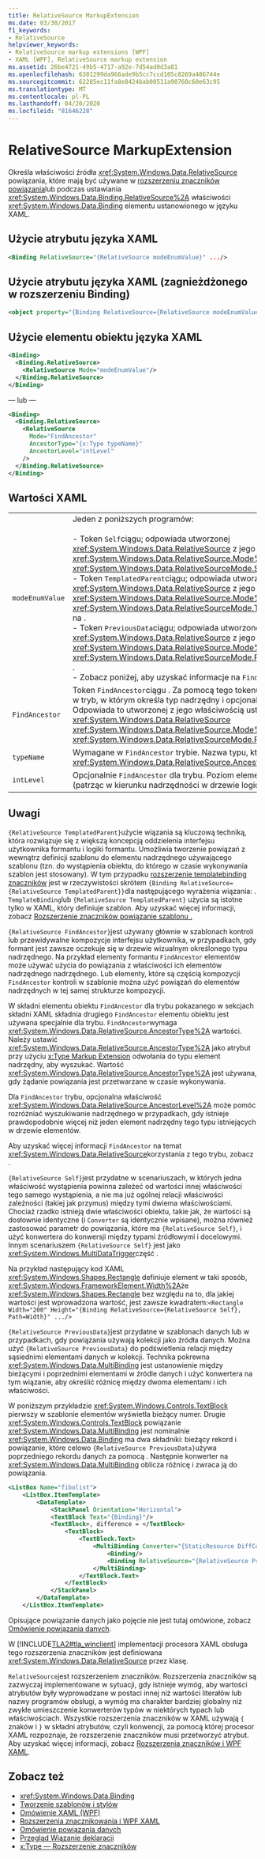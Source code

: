 ```yaml
---
title: RelativeSource MarkupExtension
ms.date: 03/30/2017
f1_keywords:
- RelativeSource
helpviewer_keywords:
- RelativeSource markup extensions [WPF]
- XAML [WPF], RelativeSource markup extension
ms.assetid: 26be4721-49b5-4717-a92e-7d54ad0d3a81
ms.openlocfilehash: 6301299da966ade9b5cc7ccd105c8269a486744e
ms.sourcegitcommit: 62285ec11fa8e8424bab00511a90760c60e63c95
ms.translationtype: MT
ms.contentlocale: pl-PL
ms.lasthandoff: 04/20/2020
ms.locfileid: "81646228"
---
```

# <a name="relativesource-markupextension"></a>RelativeSource MarkupExtension

Określa właściwości źródła <xref:System.Windows.Data.RelativeSource> powiązania, które mają być używane w [rozszerzeniu znaczników powiązania](binding-markup-extension.md)lub podczas ustawiania <xref:System.Windows.Data.Binding.RelativeSource%2A> właściwości <xref:System.Windows.Data.Binding> elementu ustanowionego w języku XAML.

## <a name="xaml-attribute-usage"></a>Użycie atrybutu języka XAML

```xml
<Binding RelativeSource="{RelativeSource modeEnumValue}" .../>
```

## <a name="xaml-attribute-usage-nested-within-binding-extension"></a>Użycie atrybutu języka XAML (zagnieżdżonego w rozszerzeniu Binding)

```xml
<object property="{Binding RelativeSource={RelativeSource modeEnumValue} ...}" .../>
```

## <a name="xaml-object-element-usage"></a>Użycie elementu obiektu języka XAML

```xml
<Binding>
  <Binding.RelativeSource>
    <RelativeSource Mode="modeEnumValue"/>
  </Binding.RelativeSource>
</Binding>
```

— lub —

```xml
<Binding>
  <Binding.RelativeSource>
    <RelativeSource
      Mode="FindAncestor"
      AncestorType="{x:Type typeName}"
      AncestorLevel="intLevel"
    />
  </Binding.RelativeSource>
</Binding>
```

## <a name="xaml-values"></a>Wartości XAML

|||
|-|-|
|`modeEnumValue`|Jeden z poniższych programów:<br /><br /> - Token `Self`ciągu; odpowiada utworzonej <xref:System.Windows.Data.RelativeSource> z jego <xref:System.Windows.Data.RelativeSource.Mode%2A> właściwością <xref:System.Windows.Data.RelativeSourceMode.Self>ustawioną na .<br />- Token `TemplatedParent`ciągu; odpowiada utworzonej <xref:System.Windows.Data.RelativeSource> z jego <xref:System.Windows.Data.RelativeSource.Mode%2A> właściwością <xref:System.Windows.Data.RelativeSourceMode.TemplatedParent>ustawioną na .<br />- Token `PreviousData`ciągu; odpowiada utworzonej <xref:System.Windows.Data.RelativeSource> z jego <xref:System.Windows.Data.RelativeSource.Mode%2A> właściwością <xref:System.Windows.Data.RelativeSourceMode.PreviousData>ustawioną na .<br />- Zobacz poniżej, aby uzyskać informacje na `FindAncestor` temat trybu.|
|`FindAncestor`|Token `FindAncestor`ciągu . Za pomocą tego tokenu wchodzi `RelativeSource` w tryb, w którym określa typ nadrzędny i opcjonalnie poziom nadrzędny. Odpowiada to utworzonej z jego właściwością ustawioną <xref:System.Windows.Data.RelativeSource> <xref:System.Windows.Data.RelativeSource.Mode%2A> na <xref:System.Windows.Data.RelativeSourceMode.FindAncestor>.|
|`typeName`|Wymagane w `FindAncestor` trybie. Nazwa typu, który wypełnia <xref:System.Windows.Data.RelativeSource.AncestorType%2A> właściwość.|
|`intLevel`|Opcjonalnie `FindAncestor` dla trybu. Poziom elementu nadrzędnego (patrząc w kierunku nadrzędności w drzewie logicznym).|

## <a name="remarks"></a>Uwagi

`{RelativeSource TemplatedParent}`użycie wiązania są kluczową techniką, która rozwiązuje się z większą koncepcją oddzielenia interfejsu użytkownika formantu i logiki formantu. Umożliwia tworzenie powiązań z wewnątrz definicji szablonu do elementu nadrzędnego używającego szablonu (tzn. do wystąpienia obiektu, do którego w czasie wykonywania szablon jest stosowany). W tym przypadku [rozszerzenie templatebinding znaczników](templatebinding-markup-extension.md) jest w rzeczywistości skrótem `{Binding RelativeSource={RelativeSource TemplatedParent}}`dla następującego wyrażenia wiązania: . `TemplateBinding`lub `{RelativeSource TemplatedParent}` użycia są istotne tylko w XAML, który definiuje szablon. Aby uzyskać więcej informacji, zobacz [Rozszerzenie znaczników powiązanie szablonu .](templatebinding-markup-extension.md)

`{RelativeSource FindAncestor}`jest używany głównie w szablonach kontroli lub przewidywalne kompozycje interfejsu użytkownika, w przypadkach, gdy formant jest zawsze oczekuje się w drzewie wizualnym określonego typu nadrzędnego. Na przykład elementy formantu `FindAncestor` elementów może używać użycia do powiązania z właściwości ich elementów nadrzędnego nadrzędnego. Lub elementy, które są częścią kompozycji `FindAncestor` kontroli w szablonie można użyć powiązań do elementów nadrzędnych w tej samej strukturze kompozycji.

W składni elementu obiektu `FindAncestor` dla trybu pokazanego w sekcjach składni XAML składnia drugiego `FindAncestor` elementu obiektu jest używana specjalnie dla trybu. `FindAncestor`wymaga <xref:System.Windows.Data.RelativeSource.AncestorType%2A> wartości. Należy ustawić <xref:System.Windows.Data.RelativeSource.AncestorType%2A> jako atrybut przy użyciu [x:Type Markup Extension](../../../desktop-wpf/xaml-services/xtype-markup-extension.md) odwołania do typu element nadrzędny, aby wyszukać. Wartość <xref:System.Windows.Data.RelativeSource.AncestorType%2A> jest używana, gdy żądanie powiązania jest przetwarzane w czasie wykonywania.

Dla `FindAncestor` trybu, opcjonalna właściwość <xref:System.Windows.Data.RelativeSource.AncestorLevel%2A> może pomóc rozróżniać wyszukiwanie nadrzędnego w przypadkach, gdy istnieje prawdopodobnie więcej niż jeden element nadrzędny tego typu istniejących w drzewie elementów.

Aby uzyskać więcej informacji `FindAncestor` na temat <xref:System.Windows.Data.RelativeSource>korzystania z tego trybu, zobacz .

`{RelativeSource Self}`jest przydatne w scenariuszach, w których jedna właściwość wystąpienia powinna zależeć od wartości innej właściwości tego samego wystąpienia, a nie ma już ogólnej relacji właściwości zależności (takiej jak przymus) między tymi dwiema właściwościami. Chociaż rzadko istnieją dwie właściwości obiektu, takie jak, że wartości są dosłownie identyczne (i `Converter` są identycznie wpisane), można również zastosować parametr do powiązania, które ma `{RelativeSource Self}`, i użyć konwertera do konwersji między typami źródłowymi i docelowymi. Innym scenariuszem `{RelativeSource Self}` jest jako <xref:System.Windows.MultiDataTrigger>część .

Na przykład następujący kod XAML <xref:System.Windows.Shapes.Rectangle> definiuje element w taki sposób, <xref:System.Windows.FrameworkElement.Width%2A>że <xref:System.Windows.Shapes.Rectangle> bez względu na to, dla jakiej wartości jest wprowadzona wartość, jest zawsze kwadratem:`<Rectangle Width="200" Height="{Binding RelativeSource={RelativeSource Self}, Path=Width}" .../>`

`{RelativeSource PreviousData}`jest przydatne w szablonach danych lub w przypadkach, gdy powiązania używają kolekcji jako źródła danych. Można użyć `{RelativeSource PreviousData}` do podświetlenia relacji między sąsiednimi elementami danych w kolekcji. Technika pokrewna <xref:System.Windows.Data.MultiBinding> jest ustanowienie między bieżącymi i poprzednimi elementami w źródle danych i użyć konwertera na tym wiązanie, aby określić różnicę między dwoma elementami i ich właściwości.

W poniższym przykładzie <xref:System.Windows.Controls.TextBlock> pierwszy w szablonie elementów wyświetla bieżący numer. Drugie <xref:System.Windows.Controls.TextBlock> powiązanie <xref:System.Windows.Data.MultiBinding> jest nominalnie <xref:System.Windows.Data.Binding> ma dwa składniki: bieżący rekord i powiązanie, które celowo `{RelativeSource PreviousData}`używa poprzedniego rekordu danych za pomocą . Następnie konwerter na <xref:System.Windows.Data.MultiBinding> oblicza różnicę i zwraca ją do powiązania.

```xml
<ListBox Name="fibolist">
    <ListBox.ItemTemplate>
        <DataTemplate>
            <StackPanel Orientation="Horizontal">
            <TextBlock Text="{Binding}"/>
            <TextBlock>, difference = </TextBlock>
                <TextBlock>
                    <TextBlock.Text>
                        <MultiBinding Converter="{StaticResource DiffConverter}">
                            <Binding/>
                            <Binding RelativeSource="{RelativeSource PreviousData}"/>
                        </MultiBinding>
                    </TextBlock.Text>
                </TextBlock>
            </StackPanel>
        </DataTemplate>
    </ListBox.ItemTemplate>
```

Opisujące powiązanie danych jako pojęcie nie jest tutaj omówione, zobacz [Omówienie powiązania danych](../../../desktop-wpf/data/data-binding-overview.md).

W [!INCLUDE[TLA2#tla_winclient](../../../../includes/tla2sharptla-winclient-md.md)] implementacji procesora XAML obsługa tego rozszerzenia znaczników jest definiowana <xref:System.Windows.Data.RelativeSource> przez klasę.

`RelativeSource`jest rozszerzeniem znaczników. Rozszerzenia znaczników są zazwyczaj implementowane w sytuacji, gdy istnieje wymóg, aby wartości atrybutów były wyprowadzane w postaci innej niż wartości literałów lub nazwy programów obsługi, a wymóg ma charakter bardziej globalny niż zwykłe umieszczenie konwerterów typów w niektórych typach lub właściwościach. Wszystkie rozszerzenia znaczników w XAML używają `{` znaków i `}` w składni atrybutów, czyli konwencji, za pomocą której procesor XAML rozpoznaje, że rozszerzenie znaczników musi przetworzyć atrybut. Aby uzyskać więcej informacji, zobacz [Rozszerzenia znaczników i WPF XAML](markup-extensions-and-wpf-xaml.md).

## <a name="see-also"></a>Zobacz też

- <xref:System.Windows.Data.Binding>
- [Tworzenie szablonów i stylów](../../../desktop-wpf/fundamentals/styles-templates-overview.md)
- [Omówienie XAML (WPF)](../../../desktop-wpf/fundamentals/xaml.md)
- [Rozszerzenia znacznikowania i WPF XAML](markup-extensions-and-wpf-xaml.md)
- [Omówienie powiązania danych](../../../desktop-wpf/data/data-binding-overview.md)
- [Przegląd Wiązanie deklaracji](../data/binding-declarations-overview.md)
- [x:Type — Rozszerzenie znaczników](../../../desktop-wpf/xaml-services/xtype-markup-extension.md)
